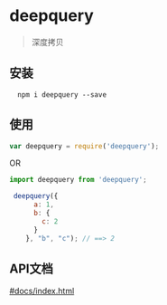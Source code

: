 # deepquery
> 深度拷贝

## 安装
```
  npm i deepquery --save
```

## 使用
``` js
var deepquery = require('deepquery');
```
OR
``` js
import deepquery from 'deepquery';
```

``` js
 deepquery({
      a: 1,
      b: {
        c: 2
      }
    }, "b", "c"); // ==> 2
```
## API文档
[#docs/index.html](https://qingyangmoke.github.io/deepquery/docs/index.html)
